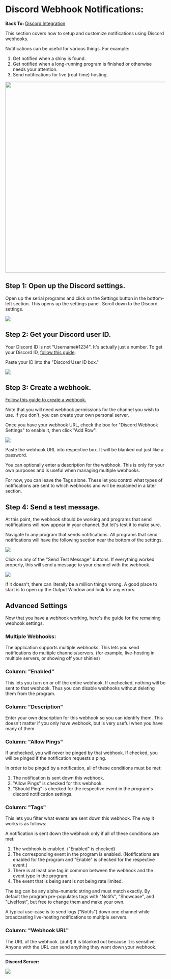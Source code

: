 # Discord Webhook Notifications:

**Back To:** [Discord Integration](DiscordIntegration.md)


This section covers how to setup and customize notifications using Discord webhooks.

Notifications can be useful for various things. For example:
1. Get notified when a shiny is found.
2. Get notified when a long-running program is finished or otherwise needs your attention.
3. Send notifications for live (real-time) hosting.

<img src="images/discord-notifications-0.png" height="600">



## Step 1: Open up the Discord settings.

Open up the serial programs and click on the Settings button in the bottom-left section. This opens up the settings panel. Scroll down to the Discord settings.

<img src="images/discord-notifications-program-settings.png">

## Step 2: Get your Discord user ID.

Your Discord ID is not "Username#1234". It's actually just a number. To get your Discord ID, [follow this guide](https://support.discord.com/hc/en-us/articles/206346498-Where-can-I-find-my-User-Server-Message-ID-).

Paste your ID into the "Discord User ID box."

<img src="images/discord-notifications-program-settings-userid.png">


## Step 3: Create a webhook.

[Follow this guide to create a webhook.](https://support.discord.com/hc/en-us/articles/228383668-Intro-to-Webhooks)

Note that you will need webhook permissions for the channel you wish to use. If you don't, you can create your own personal server.

Once you have your webhook URL, check the box for "Discord Webhook Settings" to enable it, then click "Add Row".

<img src="images/discord-notifications-program-settings-webhooks-0.png">

Paste the webhook URL into respective box. It will be blanked out just like a password.

You can optionally enter a description for the webhook. This is only for your own purposes and is useful when managing multiple webhooks.

For now, you can leave the Tags alone. These let you control what types of notifications are sent to which webhooks and will be explained in a later section.

## Step 4: Send a test message.

At this point, the webhook should be working and programs that send notifications will now appear in your channel. But let's test it to make sure.

Navigate to any program that sends notifications. All programs that send notifications will have the following section near the bottom of the settings.

<img src="images/discord-notifications-event-settings-0.png">

Click on any of the "Send Test Message" buttons. If everything worked properly, this will send a message to your channel with the webhook.

<img src="images/discord-notifications-webhooks-0.png">

If it doesn't, there can literally be a million things wrong. A good place to start is to open up the Output Window and look for any errors.

## Advanced Settings

Now that you have a webhook working, here's the guide for the remaining webhook settings.

### Multiple Webhooks:

The application supports multiple webhooks. This lets you send notifications do multiple channels/servers. (for example, live-hosting in multiple servers, or showing off your shinies)

### Column: "Enabled"

This lets you turn on or off the entire webhook. If unchecked, nothing will be sent to that webhook. Thus you can disable webhooks without deleting them from the program.

### Column: "Description"

Enter your own description for this webhook so you can identify them. This doesn't matter if you only have webhook, but is very useful when you have many of them.

### Column: "Allow Pings"

If unchecked, you will never be pinged by that webhook. If checked, you will be pinged if the notification requests a ping.

In order to be pinged by a notification, all of these conditions must be met:
1. The notification is sent down this webhook.
2. "Allow Pings" is checked for this webhook.
3. "Should Ping" is checked for the respective event in the program's discord notification settings.

### Column: "Tags"

This lets you filter what events are sent down this webhook. The way it works is as follows:

A notification is sent down the webhook only if all of these conditions are met:
1. The webhook is enabled. ("Enabled" is checked)
2. The corresponding event in the program is enabled. (Notifications are enabled for the program and "Enable" is checked for the respective event.)
3. There is at least one tag in common between the webhook and the event type in the program.
4. The event that is being sent is not being rate limited.

The tag can be any alpha-numeric string and must match exactly. By default the program pre-populates tags with "Notifs", "Showcase", and "LiveHost", but free to change them and make your own.

A typical use-case is to send logs ("Notifs") down one channel while broadcasting live-hosting notifications to multiple servers.

### Column: "Webhook URL"

The URL of the webhook. (duh!) It is blanked out because it is sensitive. Anyone with the URL can send anything they want down your webhook.




<hr>

**Discord Server:** 

[<img src="https://canary.discordapp.com/api/guilds/695809740428673034/widget.png?style=banner2">](https://discord.gg/cQ4gWxN)






